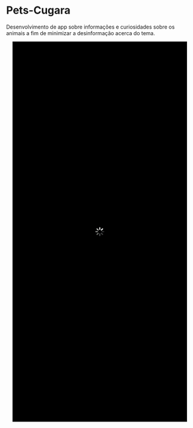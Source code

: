 # Pets-Cugara
Desenvolvimento de app sobre informações e curiosidades sobre os animais a fim de minimizar a desinformação acerca do tema.

<p align="center">
  <img width= "470" src="PetsCugara/Assets.xcassets/PetsCugaraPreview.dataset/PetsCugaraPreview.gif">
</p>
